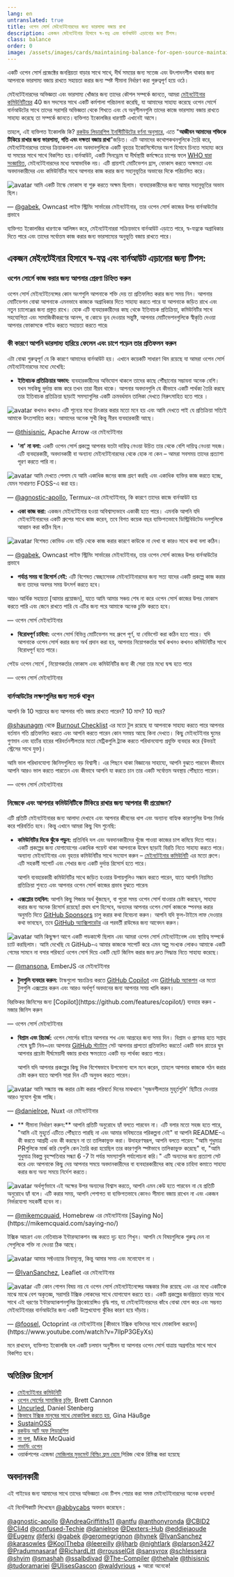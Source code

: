 ```yaml
---
lang: en
untranslated: true
title: ওপেন সোর্স মেইনটেইনারদের জন্য ভারসাম্য বজায় রাখা
description: একজন মেইনটেইনার হিসাবে স্ব-যত্ন এবং বার্নআউট এড়ানোর জন্য টিপস।
class: balance
order: 0
image: /assets/images/cards/maintaining-balance-for-open-source-maintainers.png
---
```


একটি ওপেন সোর্স প্রজেক্টের জনপ্রিয়তা বাড়ার সাথে সাথে, দীর্ঘ সময়ের জন্য সতেজ এবং উৎপাদনশীল থাকার জন্য আপনাকে ভারসাম্য বজায় রাখতে সহায়তা করার জন্য স্পষ্ট সীমানা নির্ধারণ করা গুরুত্বপূর্ণ হয়ে ওঠে।

মেইনটেইনারদের অভিজ্ঞতা এবং ভারসাম্য খোঁজার জন্য তাদের কৌশল সম্পর্কে জানতে, আমরা <a href="http://maintainers.github.com/">মেইনটেইনার কমিউনিটিয়ের</a> 40 জন সদস্যের সাথে একটি কর্মশালা পরিচালনা করেছি, যা আমাদের সাহায্য করেছে ওপেন সোর্সে বার্নআউটের সাথে তাদের সরাসরি অভিজ্ঞতা থেকে শিখতে এবং যে অনুশীলনগুলি তাদের কাজে ভারসাম্য বজায় রাখতে সাহায্য করেছে তা সম্পর্কে জানতে।ব্যক্তিগত ইকোলজির ধারণাটি এখানেই আসে।

তাহলে, এই ব্যক্তিগত ইকোলজি কি? <a href="https://rockwoodleadership.org/nonprofit-four-day-workweek-can-take-care-still-change-world/#:~:text=personal%20ecology%3A%20maintaining%20balance%2C%20pacing%20and%20efficiency%20to%20sustain%20your%20energy%20over%20a%20lifetime%20of%20activism">রকউড লিডারশিপ ইনস্টিটিউটের বর্ণনা অনুসারে</a>, এতে "<strong>আজীবন আমাদের শক্তিকে টিকিয়ে রাখার জন্য ভারসাম্য, গতি এবং দক্ষতা বজায় রাখা</strong>"জড়িত। এটি আমাদের কথোপকথনগুলিকে তৈরি করে, মেইনটেইনারদের তাদের ক্রিয়াকলাপ এবং অবদানগুলিকে একটি বৃহত্তর ইকোসিস্টেমের অংশ হিসাবে চিনতে সাহায্য করে যা সময়ের সাথে সাথে বিকশিত হয়।বার্নআউট, একটি সিনড্রোম যা দীর্ঘস্থায়ী কর্মক্ষেত্রে চাপের ফলে [WHO দ্বারা সংজ্ঞায়িত](https://icd.who.int/browse11/l-m/en#/http://id.who.int/icd/entity/129180281), মেইনটেইনারদের মধ্যে অস্বাভাবিক নয়। এটি প্রায়শই মোটিভেশন হ্রাস, ফোকাস করতে অক্ষমতা এবং অবদানকারীদের এবং কমিউনিটির সাথে আপনার কাজ করার জন্য সহানুভূতির অভাবের দিকে পরিচালিত করে।

<aside markdown="1" class="pquote">
  <img src="https://avatars.githubusercontent.com/gabek?s=180" class="pquote-avatar" alt="avatar">
  আমি একটি টাস্কে ফোকাস বা শুরু করতে অক্ষম ছিলাম। ব্যবহারকারীদের জন্য আমার সহানুভূতির অভাব ছিল।
  <p markdown="1" class="pquote-credit">
— <a href="https://github.com/gabek">@gabek</a>, Owncast লাইভ স্ট্রিমিং সার্ভারের মেইনটেইনার, তার ওপেন সোর্স কাজের উপর বার্নআউটের প্রভাবে
  </p>
</aside>

ব্যক্তিগত ইকোলজির ধারণাকে আলিঙ্গন করে, মেইনটেইনাররা সক্রিয়ভাবে বার্নআউট এড়াতে পারে, স্ব-যত্নকে অগ্রাধিকার দিতে পারে এবং তাদের সর্বোত্তম কাজ করার জন্য ভারসাম্যের অনুভূতি বজায় রাখতে পারে।

## একজন মেইনটেইনার হিসাবে স্ব-যত্ন এবং বার্নআউট এড়ানোর জন্য টিপস:

### ওপেন সোর্সে কাজ করার জন্য আপনার প্রেরণা চিহ্নিত করুন

ওপেন সোর্স মেইনটেইনেন্সের কোন অংশগুলি আপনাকে শক্তি দেয় তা প্রতিফলিত করার জন্য সময় নিন। আপনার মোটিভেশন বোঝা আপনাকে এমনভাবে কাজকে অগ্রাধিকার দিতে সাহায্য করতে পারে যা আপনাকে জড়িত রাখে এবং নতুন চ্যালেঞ্জের জন্য প্রস্তুত রাখে। হোক এটি ব্যবহারকারীদের কাছ থেকে ইতিবাচক প্রতিক্রিয়া, কমিউনিটির সাথে সহযোগিতা এবং সামাজিকীকরণের আনন্দ, বা কোডে ডুব দেওয়ার সন্তুষ্টি, আপনার মোটিভেশনগুলিকে স্বীকৃতি দেওয়া আপনার ফোকাসকে গাইড করতে সহায়তা করতে পারে৷

### কী কারণে আপনি ভারসাম্য হারিয়ে ফেলেন এবং চাপে পড়েন তার প্রতিফলন করুন

এটা বোঝা গুরুত্বপূর্ণ যে কি কারণে আমাদের বার্নআউট হয়। এখানে কয়েকটি সাধারণ থিম রয়েছে যা আমরা ওপেন সোর্স মেইনটেইনারদের মধ্যে দেখেছি: 

* **ইতিবাচক প্রতিক্রিয়ার অভাব:** ব্যবহারকারীদের অভিযোগ থাকলে তাদের কাছে পৌঁছানোর সম্ভাবনা অনেক বেশি। যখন সবকিছু দুর্দান্ত কাজ করে তখন তারা নীরব থাকে। আপনার অবদানগুলি যে কীভাবে একটি পার্থক্য তৈরি করছে তার ইতিবাচক প্রতিক্রিয়া ছাড়াই সমস্যাগুলির একটি ক্রমবর্ধমান তালিকা দেখতে নিরুৎসাহিত হতে পারে ।

<aside markdown="1" class="pquote">
  <img src="https://avatars.githubusercontent.com/thisisnic?s=180" class="pquote-avatar" alt="avatar">
  কখনও কখনও এটি শূন্যের মধ্যে চিৎকার করার মতো মনে হয় এবং আমি দেখতে পাই যে প্রতিক্রিয়া সত্যিই আমাকে উৎতসাহিত করে। আমাদের অনেক সুখী কিন্তু নীরব ব্যবহারকারী আছে।
  <p markdown="1" class="pquote-credit">
— <a href="https://github.com/thisisnic">@thisisnic</a>, Apache Arrow এর মেইনটেইনার
  </p>
</aside>

* **'না' না বলা:** একটি ওপেন সোর্স প্রকল্পে আপনার যতটা দায়িত্ব নেওয়া উচিত তার থেকে বেশি দায়িত্ব নেওয়া সহজ। এটি ব্যবহারকারী, অবদানকারী বা অন্যান্য মেইনটেইনারদের থেকে হোক না কেন – আমরা সবসময় তাদের প্রত্যাশা পূরণ করতে পারি না।

<aside markdown="1" class="pquote">
  <img src="https://avatars.githubusercontent.com/agnostic-apollo?s=180" class="pquote-avatar" alt="avatar">
  আমি দেখতে পেলাম যে আমি একাধিক জনের কাজ গ্রহণ করছি এবং একাধিক ব্যক্তির কাজ করতে হচ্ছে, যেমন সাধারণত FOSS-এ করা হয়।
  <p markdown="1" class="pquote-credit">
— <a href="https://github.com/agnostic-apollo">@agnostic-apollo</a>, Termux-এর মেইনটেইনার, কি কারণে তাদের কাজে বার্নআউট হয়
  </p>
</aside>

* **একা কাজ করা:** একজন মেইনটেইনার হওয়া অবিশ্বাস্যভাবে একাকী হতে পারে। এমনকি আপনি যদি মেইনটেইনারদের একটি গ্রুপের সাথে কাজ করেন, তবে বিগত কয়েক বছর ব্যক্তিগতভাবে ডিস্ট্রিবিউটেড দলগুলিকে আহ্বান করা কঠিন ছিল।

<aside markdown="1" class="pquote">
  <img src="https://avatars.githubusercontent.com/gabek?s=180" class="pquote-avatar" alt="avatar">
 বিশেষত কোভিড এবং বাড়ি থেকে কাজ করার কারণে কাউকে না দেখা বা কারও সাথে কথা বলা কঠিন।
  <p markdown="1" class="pquote-credit">
— <a href="https://github.com/gabek">@gabek</a>, Owncast লাইভ স্ট্রিমিং সার্ভারের মেইনটেইনার, তার ওপেন সোর্স কাজের উপর বার্নআউটের প্রভাবে
  </p>
</aside>

* **পর্যাপ্ত সময় বা রিসোর্স নেই:** এটি বিশেষত স্বেচ্ছাসেবক মেইনটেইনারদের জন্য সত্য যাদের একটি প্রকল্পে কাজ করার জন্য তাদের অবসর সময় উৎসর্গ করতে হবে।

<aside markdown="1" class="pquote">
  আরও আর্থিক সহায়তা [আমার প্রয়োজন], যাতে আমি আমার সঞ্চয় শেষ না করে ওপেন সোর্স কাজের উপর ফোকাস করতে পারি এবং জেনে রাখতে পারি যে এটির জন্য পরে আমাকে অনেক চুক্তি করতে হবে।
  <p markdown="1" class="pquote-credit">
— ওপেন সোর্স মেইনটেইনার
  </p>
</aside>

* **বিরোধপূর্ণ চাহিদা:** ওপেন সোর্স বিভিন্ন মোটিভেশন সহ গ্রুপে পূর্ণ, যা নেভিগেট করা কঠিন হতে পারে। যদি আপনাকে ওপেন সোর্স করার জন্য অর্থ প্রদান করা হয়, আপনার নিয়োগকর্তার স্বার্থ কখনও কখনও কমিউনিটির সাথে বিরোধপূর্ণ হতে পারে।

<aside markdown="1" class="pquote">
  পেইড ওপেন সোর্সে , নিয়োগকর্তার ফোকাস এবং কমিউনিটির জন্য কী সেরা তার মধ্যে দ্বন্দ্ব হতে পারে
  <p markdown="1" class="pquote-credit">
— ওপেন সোর্স মেইনটেইনার
  </p>
</aside>

### বার্নআউটের লক্ষণগুলির জন্য সতর্ক থাকুন

আপনি কি 10 সপ্তাহের জন্য আপনার গতি বজায় রাখতে পারেন? 10 মাস? 10 বছর?

[@shaunagm](https://github.com/shaunagm) থেকে [Burnout Checklist](https://governingopen.com/resources/signs-of-burnout-checklist.html) এর মতো টুল রয়েছে যা আপনাকে সাহায্য করতে পারে আপনার বর্তমান গতি প্রতিফলিত করতে এবং আপনি করতে পারেন কোন সমন্বয় আছে কিনা দেখতে। কিছু মেইনটেইনার ঘুমের গুণমান এবং হার্টের হারের পরিবর্তনশীলতার মতো মেট্রিকগুলি ট্র্যাক করতে পরিধানযোগ্য প্রযুক্তি ব্যবহার করে (উভয়ই স্ট্রেসের সাথে যুক্ত)।

<aside markdown="1" class="pquote">
 আমি ভাল পরিধানযোগ্য জিনিসগুলিতে বড় বিশ্বাসী। এর পিছনে থাকা বিজ্ঞানের সাহায্যে, আপনি বুঝতে পারবেন কীভাবে আপনি আরও ভাল করতে পারতেন এবং কীভাবে আপনি যা করতে চান তার একটি সর্বোত্তম অবস্থায় পৌঁছাতে পারেন।
  <p markdown="1" class="pquote-credit">
— ওপেন সোর্স মেইনটেইনার
  </p>
</aside>

### নিজেকে এবং আপনার কমিউনিটিকে টিকিয়ে রাখার জন্য আপনার কী প্রয়োজন?

এটি প্রতিটি মেইনটেইনারর জন্য আলাদা দেখাবে এবং আপনার জীবনের ধাপ এবং অন্যান্য বাহ্যিক কারণগুলির উপর নির্ভর করে পরিবর্তিত হবে। কিন্তু এখানে আমরা কিছু থিম শুনেছি:

* **কমিউনিটির দিকে ঝুঁকে পড়ুন:** প্রতিনিধি দল এবং অবদানকারীদের খুঁজে পাওয়া কাজের চাপ কমিয়ে দিতে পারে। একটি প্রকল্পের জন্য যোগাযোগের একাধিক পয়েন্ট থাকা আপনাকে উদ্বেগ ছাড়াই বিরতি নিতে সাহায্য করতে পারে। অন্যান্য মেইনটেইনার এবং বৃহত্তর কমিউনিটির সাথে সংযোগ করুন – [মেইনটেইনার কমিউনিটি](http://maintainers.github.com/) এর মতো গ্রুপে। এটি সহকর্মী সাপোর্ট এবং শেখার জন্য একটি দুর্দান্ত রিসোর্স হতে পারে।

  আপনি ব্যবহারকারী কমিউনিটির সাথে জড়িত হওয়ার উপায়গুলিও সন্ধান করতে পারেন, যাতে আপনি নিয়মিত প্রতিক্রিয়া শুনতে এবং আপনার ওপেন সোর্স কাজের প্রভাব বুঝতে পারেন৷

* **এক্সপ্লোর তহবিল:** আপনি কিছু পিজার অর্থ খুঁজছেন, বা পুরো সময় ওপেন সোর্স যাওয়ার চেষ্টা করছেন, সাহায্য করার জন্য অনেক রিসোর্স রয়েছে! প্রথম ধাপ হিসেবে, অন্যদের আপনার ওপেন সোর্স কাজকে স্পনসর করার অনুমতি দিতে [GitHub Sponsors](https://github.com/sponsors) চালু করার কথা বিবেচনা করুন। আপনি যদি ফুল-টাইমে লাফ দেওয়ার কথা ভাবছেন, তবে [GitHub অ্যাক্সিলারেটর](http://accelerator.github.com/) এর পরবর্তী রাউন্ডের জন্য আবেদন করুন।

<aside markdown="1" class="pquote">
  <img src="https://avatars.githubusercontent.com/mansona?s=180" class="pquote-avatar" alt="avatar">
 আমি কিছুক্ষণ আগে একটি পডকাস্টে ছিলাম এবং আমরা ওপেন সোর্স মেইনটেইনেন্স এবং স্থায়িত্ব সম্পর্কে চ্যাট করছিলাম। আমি দেখেছি যে GitHub-এ আমার কাজকে সাপোর্ট করে এমন অল্প সংখ্যক লোকও আমাকে একটি গেমের সামনে না বসার পরিবর্তে ওপেন সোর্স দিয়ে একটি ছোট জিনিস করার জন্য দ্রুত সিদ্ধান্ত নিতে সাহায্য করেছে।
  <p markdown="1" class="pquote-credit">
— <a href="https://github.com/mansona">@mansona</a>, EmberJS এর ​​মেইনটেইনার
  </p>
</aside>

* **টুলগুলি ব্যবহার করুন:** টাস্কগুলো স্বয়ংক্রিয় করতে [GitHub Copilot](https://github.com/features/copilot/) এবং [GitHub অ্যাকশন](https://github.com/features/actions) এর মতো টুলগুলি এক্সপ্লোর করুন এবং আরও অর্থপূর্ণ অবদানের জন্য আপনার সময় খালি করুন।

<aside markdown="1" class="pquote">
 বিরক্তিকর জিনিসের জন্য [Copilot](https://github.com/features/copilot/) ব্যবহার করুন - মজার জিনিস করুন
  <p markdown="1" class="pquote-credit">
— ওপেন সোর্স মেইনটেইনার
  </p>
</aside>

* **বিশ্রাম এবং রিচার্জ:** ওপেন সোর্সের বাইরে আপনার শখ এবং আগ্রহের জন্য সময় দিন। বিশ্রাম ও প্রাণবন্ত হতে সপ্তাহ শেষে ছুটি নিন–এবং আপনার [GitHub স্ট্যাটাস](https://docs.github.com/account-and-profile/setting-up-and-managing-your-github-profile/customizing-your-profile/personalizing-your-profile#setting-a-status) সেট আপনার প্রাপ্যতা প্রতিফলিত করতে! একটি ভাল রাতের ঘুম আপনার প্রচেষ্টা দীর্ঘমেয়াদী বজায় রাখার ক্ষমতাতে একটি বড় পার্থক্য করতে পারে।

  আপনি যদি আপনার প্রকল্পের কিছু দিক বিশেষভাবে উপভোগ্য বলে মনে করেন, তাহলে আপনার কাজকে গঠন করার চেষ্টা করুন যাতে আপনি সারা দিন এটি অনুভব করতে পারেন।

<aside markdown="1" class="pquote">
  <img src="https://avatars.githubusercontent.com/danielroe?s=180" class="pquote-avatar" alt="avatar">
 আমি সন্ধ্যায় বন্ধ করার চেষ্টা করার পরিবর্তে দিনের মাঝখানে 'সৃজনশীলতার মুহূর্তগুলি' ছিটিয়ে দেওয়ার আরও সুযোগ খুঁজে পাচ্ছি।
  <p markdown="1" class="pquote-credit">
— <a href="https://github.com/danielroe">@danielroe</a>, Nuxt এর মেইনটেইনার
  </p>
</aside>

* ** সীমানা নির্ধারণ করুন:** আপনি প্রতিটি অনুরোধে হ্যাঁ বলতে পারবেন না। এটি বলার মতো সহজ হতে পারে, "আমি এই মুহূর্তে এটিতে পৌঁছাতে পারছি না এবং আমার ভবিষ্যতের পরিকল্পনা নেই" বা আপনি README-এ কী করতে আগ্রহী এবং কী করছেন না তা তালিকাভুক্ত করা। উদাহরণস্বরূপ, আপনি বলতে পারেন: "আমি শুধুমাত্র PRগুলিকে মার্জ করি যেগুলি কেন তৈরি করা হয়েছিল তার কারণগুলি স্পষ্টভাবে তালিকাভুক্ত করেছে" বা, "আমি শুধুমাত্র বিকল্প বৃহস্পতিবার সন্ধ্যা 6 -7 টা পর্যন্ত সমস্যাগুলি পর্যালোচনা করি।" এটি অন্যদের জন্য প্রত্যাশা সেট করে এবং আপনাকে কিছু দেয় আপনার সময়ে অবদানকারীদের বা ব্যবহারকারীদের কাছ থেকে চাহিদা কমাতে সাহায্য করার জন্য অন্য সময়ে নির্দেশ করতে।

<aside markdown="1" class="pquote">
  <img src="https://avatars.githubusercontent.com/mikemcquaid?s=180" class="pquote-avatar" alt="avatar">
অর্থপূর্ণভাবে এই অক্ষের উপর অন্যদের বিশ্বাস করতে, আপনি এমন কেউ হতে পারবেন না যে প্রতিটি অনুরোধে হ্যাঁ বলে। এটি করার সময়, আপনি পেশাগত বা ব্যক্তিগতভাবে কোনও সীমানা বজায় রাখেন না এবং একজন নির্ভরযোগ্য সহকর্মী হবেন না।
  <p markdown="1" class="pquote-credit">
— <a href="https://github.com/mikemcquaid">@mikemcquaid</a>, Homebrew এর মেইনটেইনার [Saying No](https://mikemcquaid.com/saying-no/)
  </p>
</aside>

  টক্সিক আচরণ এবং নেতিবাচক ইন্টারঅ্যাকশন বন্ধ করতে দৃঢ় হতে শিখুন। আপনি যে বিষয়গুলিকে গুরুত্ব দেন না সেগুলিকে শক্তি না দেওয়া ঠিক আছে।

<aside markdown="1" class="pquote">
  <img src="https://avatars.githubusercontent.com/IvanSanchez?s=180" class="pquote-avatar" alt="avatar">
আমার সফ্টওয়্যার বিনামূল্যে, কিন্তু আমার সময় এবং মনোযোগ না ।
  <p markdown="1" class="pquote-credit">
— <a href="https://github.com/IvanSanchez">@IvanSanchez</a>, Leaflet এর মেইনটেইনার
  </p>
</aside>

<aside markdown="1" class="pquote">
  <img src="https://avatars.githubusercontent.com/foosel?s=180" class="pquote-avatar" alt="avatar">
এটি কোন গোপন বিষয় নয় যে ওপেন সোর্স মেইনটেইনেন্সের অন্ধকার দিক রয়েছে এবং এর মধ্যে একটিকে মাঝে মাঝে বেশ অকৃতজ্ঞ, সরাসরি টক্সিক লোকদের সাথে যোগাযোগ করতে হয়। একটি প্রকল্পের জনপ্রিয়তা বাড়ার সাথে সাথে এই ধরণের ইন্টারঅ্যাকশনগুলির ফ্রিকোয়েন্সিও বৃদ্ধি পায়, যা মেইনটেইনারদের কাঁধে বোঝা যোগ করে এবং সম্ভবত মেইনটেইনারর বার্নআউটের জন্য একটি উল্লেখযোগ্য ঝুঁকির কারণ হয়ে দাঁড়ায়।  
  <p markdown="1" class="pquote-credit">
— <a href="https://github.com/foosel">@foosel</a>, Octoprint এর মেইনটেইনার [কীভাবে টক্সিক ব্যক্তিদের সাথে মোকাবিলা করবেন](https://www.youtube.com/watch?v=7lIpP3GEyXs)
  </p>
</aside>

মনে রাখবেন, ব্যক্তিগত ইকোলজি হল একটি চলমান অনুশীলন যা আপনার ওপেন সোর্স যাত্রায় অগ্রগতির সাথে সাথে বিকশিত হবে।

## অতিরিক্ত রিসোর্স

* [মেইনটেইনার কমিউনিটি](http://maintainers.github.com/)
* [ওপেন সোর্সের সামাজিক চুক্তি](https://snarky.ca/the-social-contract-of-open-source/), Brett Cannon
* [Uncurled](https://daniel.haxx.se/uncurled/), Daniel Stenberg 
* [কিভাবে টক্সিক মানুষের সাথে মোকাবিলা করতে হয়](https://www.youtube.com/watch?v=7lIpP3GEyXs), Gina Häußge
* [SustainOSS](https://sustainoss.org/)
* [রকউড আর্ট অফ লিডারশিপ](https://rockwoodleadership.org/art-of-leadership/)
* [না বলা](https://docs.google.com/document/d/1esQQBJXQi1x_-1AcRVPiCRAEQYO4Qlvali0ylCvKa_s/edit?pli=1#:~:text=Saying%20No%20%7C%20Mike%20McQuaid), Mike McQuaid
* [গভর্নিং ওপেন](https://docs.google.com/document/d/1esQQBJXQi1x_-1AcRVPiCRAEQYO4Qlvali0ylCvKa_s/edit?pli=1#:~:text=a%20mixed%20list.-,Governance%20of%20Open%20Source%20Software,-governingopen.com)
* ওয়ার্কশপের এজেন্ডা [মোজিলার মুভমেন্ট বিল্ডিং ফ্রম হোম ](https://docs.google.com/document/d/1esQQBJXQi1x_-1AcRVPiCRAEQYO4Qlvali0ylCvKa_s/edit?pli=1#:~:text=a%20mixed%20list.-,It%E2%80%99s%20a%20wrap%3A%20Movement%2DBuilding%20from%20Home,-foundation.mozilla.org) সিরিজ থেকে রিমিক্স করা হয়েছে 

## অবদানকারী

এই গাইডের জন্য আমাদের সাথে তাদের অভিজ্ঞতা এবং টিপস শেয়ার করা সমস্ত মেইনটেইনারদের অনেক ধন্যবাদ!

এই নির্দেশিকাটি লিখেছেন [@abbycabs](https://github.com/abbycabs)  অবদান করেছেন :

[@agnostic-apollo](https://github.com/agnostic-apollo)
[@AndreaGriffiths11](https://github.com/AndreaGriffiths11)
[@antfu](https://github.com/antfu)
[@anthonyronda](https://github.com/anthonyronda)
[@CBID2](https://github.com/CBID2)
[@Cli4d](https://github.com/Cli4d)
[@confused-Techie](https://github.com/confused-Techie)
[@danielroe](https://github.com/danielroe)
[@Dexters-Hub](https://github.com/Dexters-Hub)
[@eddiejaoude](https://github.com/eddiejaoude)
[@Eugeny](https://github.com/Eugeny)
[@ferki](https://github.com/ferki)
[@gabek](https://github.com/gabek)
[@geromegrignon](https://github.com/geromegrignon)
[@hynek](https://github.com/hynek)
[@IvanSanchez](https://github.com/IvanSanchez)
[@karasowles](https://github.com/karasowles)
[@KoolTheba](https://github.com/KoolTheba)
[@leereilly](https://github.com/leereilly)
[@ljharb](https://github.com/ljharb)
[@nightlark](https://github.com/nightlark)
[@plarson3427](https://github.com/plarson3427)
[@Pradumnasaraf](https://github.com/Pradumnasaraf)
[@RichardLitt](https://github.com/RichardLitt)
[@rrousselGit](https://github.com/rrousselGit)
[@sansyrox](https://github.com/sansyrox)
[@schlessera](https://github.com/schlessera)
[@shyim](https://github.com/shyim)
[@smashah](https://github.com/smashah)
[@ssalbdivad](https://github.com/ssalbdivad)
[@The-Compiler](https://github.com/The-Compiler)
[@thehale](https://github.com/thehale)
[@thisisnic](https://github.com/thisisnic)
[@tudoramariei](https://github.com/tudoramariei)
[@UlisesGascon](https://github.com/UlisesGascon)
[@waldyrious](https://github.com/waldyrious) + আরো অনেকে!
